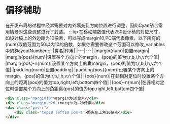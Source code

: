 # 偏移辅助
在开发布局的过程中经常需要对内外填充及方向位置进行调整，因此Cyan结合常用情景对这些调整进行了封装。
:::tip
在移动端数值代表750设计稿的对应尺寸，如设计稿上的外边距为10像素，可以写成margin10,PC端代表像素，以下所有的{num}取值范围为50以内10的倍数，如果你需要修改这个范围可以修改_variables中的$layoutNumber
:::
|类名|作用|
|---|---|
|margin{num}|设置margin|
|margin{pos}{num}|设置某个方向上的margin，{pos}的值为t,r,b,l,h,v六个值|
|margin{pos}-n{num}|设置某个方向上的**负**margin，{pos}的值为t,r,b,l,h,v六个值|
|padding{num}|设置padding|
|padding{pos}{num}|设置某个方向上的margin，{pos}的值为t,r,b,l,h,v六个值|
|{pos}{num}|在非相对定位时设置某个方向上的距离{pos}的值为top,right,left,bottom四个值|
|{pos}-n{num}|在非相对定位时设置某个方向上的**负**距离{pos}的值为top,right,left,bottom四个值|
```html
<div class="margin10">margin为10像素</div>
<div class="margin-n20">margin为-20像素</div>
<div class="pos-r">
    <div class="top10 left10 pos-a">距离左上角10像素</div>
</div>
```